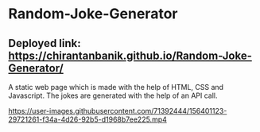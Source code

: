 # Random-Joke-Generator

## **Deployed link:** https://chirantanbanik.github.io/Random-Joke-Generator/

A static web page which is made with the help of HTML, CSS and Javascript. The jokes are generated with the help of an API call. 

https://user-images.githubusercontent.com/71392444/156401123-29721261-f34a-4d26-92b5-d1968b7ee225.mp4

